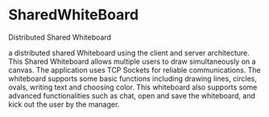 # SharedWhiteBoard
Distributed Shared Whiteboard

a distributed shared Whiteboard using the client and server architecture. This Shared Whiteboard allows multiple users to draw simultaneously on a canvas. The application uses TCP Sockets for reliable communications. The whiteboard supports some basic functions including drawing lines, circles, ovals, writing text and choosing color. This whiteboard also supports some advanced functionalities such as chat, open and save the whiteboard, and kick out the user by the manager.
